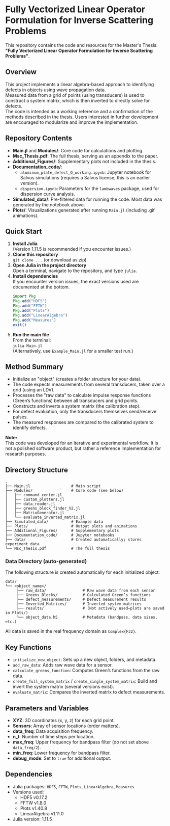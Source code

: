
# Fully Vectorized Linear Operator Formulation for Inverse Scattering Problems

This repository contains the code and resources for the Master's Thesis:  
**"Fully Vectorized Linear Operator Formulation for Inverse Scattering Problems"**.

## Overview

This project implements a linear algebra-based approach to identifying defects in objects using wave propagation data.  
Measured data from a grid of points (using transducers) is used to construct a system matrix, which is then inverted to directly solve for defects.  
The code is intended as a working reference and a confirmation of the methods described in the thesis. Users interested in further development are encouraged to modularize and improve the implementation.

## Repository Contents

- **Main.jl** and **Modules/**: Core code for calculations and plotting.
- **Msc_Thesis.pdf**: The full thesis, serving as an appendix to the paper.
- **Additional_Figures/**: Supplementary plots not included in the thesis.
- **Documentation_code/**:  
  - `aluminum_plate_defect_Q_working.ipynb`: Jupyter notebook for Salvus simulations (requires a Salvus license; this is an earlier version).
  - `dispersion.ipynb`: Parameters for the `lambwaves` package, used for dispersion curve analysis.
- **Simulated_data/**: Pre-filtered data for running the code. Most data was generated by the notebook above.
- **Plots/**: Visualizations generated after running `Main.jl` (including .gif animations).

## Quick Start

1. **Install Julia**  
    (Version 1.11.5 is recommended if you encounter issues.)
2. **Clone this repository**  
    `git clone ...` (or download as zip)
3. **Open Julia in the project directory**  
    Open a terminal, navigate to the repository, and type `julia`.
4. **Install dependencies**  
    If you encounter version issues, the exact versions used are documented at the bottom.
    ```julia
    import Pkg
    Pkg.add("HDF5")
    Pkg.add("FFTW")
    Pkg.add("Plots")
    Pkg.add("LinearAlgebra")
    Pkg.add("Measures")
    exit()
    ```
5. **Run the main file**  
    From the terminal:  
    `julia Main.jl`  
    (Alternatively, use `Example_Main.jl` for a smaller test run.)

## Method Summary

- Initialize an "object" (creates a folder structure for your data).
- The code expects measurements from several transducers, taken over a grid (using an LDV).
- Processes the "raw data" to calculate impulse response functions (Green’s functions) between all transducers and grid points.
- Constructs and inverts a system matrix (the calibration step).
- For defect evaluation, only the transducers themselves send/receive pulses.
- The measured responses are compared to the calibrated system to identify defects.

**Note:**  
This code was developed for an iterative and experimental workflow. It is not a polished software product, but rather a reference implementation for research purposes.

## Directory Structure

```
.
├── Main.jl                  # Main script
├── Modules/                 # Core code (see below)
│   ├── command_center.jl
│   ├── custom_plotters.jl
│   ├── data_reader.jl
│   ├── greens_block_finder_V2.jl
│   ├── MatrixGenerator.jl
│   └── evaluate_inverted_matrix.jl
├── Simulated_data/          # Example data
├── Plots/                   # Output plots and animations
├── Additional_Figures/      # Supplementary plots
├── Documentation_code/      # Jupyter notebooks
├── data/                    # Created automatically; stores experiment data
└── Msc_Thesis.pdf           # The full thesis
```

### Data Directory (auto-generated)

The following structure is created automatically for each initialized object:
```
data/
└── <object_name>/
     ├── raw_data/                # Raw wave data from each sensor
     ├── Greens_Blocks/           # Calculated Green’s functions
     ├── defect_measurements/     # Defect measurement results
     ├── Inverted_Matrices/       # Inverted system matrices
     ├── results/                 # (Not actively used—plots are saved in Plots/)
     └── object_data.h5           # Metadata (bandpass, data sizes, etc.)
```

All data is saved in the real frequency domain as `Complex{F32}`.

## Key Functions

- `initialize_new_object`: Sets up a new object, folders, and metadata.
- `add_raw_data`: Adds raw wave data for a sensor.
- `calculate_greens_function`: Computes Green’s functions from the raw data.
- `create_full_system_matrix` / `create_single_system_matrix`: Build and invert the system matrix (several versions exist).
- `evaluate_matrix`: Compares the inverted matrix to defect measurements.

## Parameters and Variables

- **XYZ**: 3D coordinates (x, y, z) for each grid point.
- **Sensors**: Array of sensor locations (order matters).
- **data_freq**: Data acquisition frequency.
- **n_t**: Number of time steps per location.
- **max_freq**: Upper frequency for bandpass filter (do not set above `data_freq/2`).
- **min_freq**: Lower frequency for bandpass filter.
- **debug_mode**: Set to `true` for additional output.

## Dependencies

- Julia packages: `HDF5`, `FFTW`, `Plots`, `LinearAlgebra`, `Measures`
- Versions used:  
  - HDF5 v0.17.2  
  - FFTW v1.8.0  
  - Plots v1.40.8  
  - LinearAlgebra v1.11.0  
- Julia version: 1.11.5